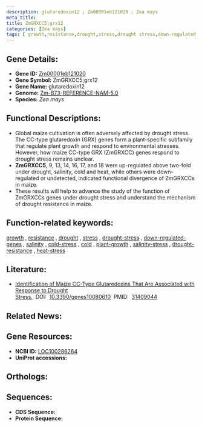 ```yaml
---
description: glutaredoxin12 ; Zm00001eb121020 ; Zea mays
meta_title:
title: ZmGRXCC5;grx12
categories: [Zea mays]
tags: [ growth,resistance,drought,stress,drought stress,down-regulated genes,salinity,cold stress,cold,plant growth,salinity stress,drought resistance,heat stress ]
---
```


## Gene Details:
- **Gene ID:**	[Zm00001eb121020](https://www.maizegdb.org/gene_center/gene/Zm00001eb121020)
- **Gene Symbol:** ZmGRXCC5;grx12
- **Gene Name:** glutaredoxin12
- **Genome:** [Zm-B73-REFERENCE-NAM-5.0](https://www.maizegdb.org/genome/assembly/Zm-B73-REFERENCE-NAM-5.0)
- **Species:** *Zea mays*

## Functional Descriptions:
   - Global maize cultivation is often adversely affected by drought stress. The CC-type glutaredoxin (GRX) genes form a plant-specific subfamily that regulate plant growth and respond to environmental stresses. However, how maize CC-type GRX (ZmGRXCC) genes respond to drought stress remains unclear.
   - **ZmGRXCC5**, 9, 13, 14, 16, 17, and 18 were up-regulated above two-fold under drought, salinity, cold and heat, while others were down-regulated or undetected, indicated functional divergence of ZmGRXCCs in maize.
   - These results will help to advance the study of the function of ZmGRXCCs genes under drought stress and understand the mechanism of drought resistance in maize.

## Function-related keywords:
[growth](/tags/growth/)&nbsp;,&nbsp;[resistance](/tags/resistance/)&nbsp;,&nbsp;[drought](/tags/drought/)&nbsp;,&nbsp;[stress](/tags/stress/)&nbsp;,&nbsp;[drought-stress](/tags/drought-stress/)&nbsp;,&nbsp;[down-regulated-genes](/tags/down-regulated-genes/)&nbsp;,&nbsp;[salinity](/tags/salinity/)&nbsp;,&nbsp;[cold-stress](/tags/cold-stress/)&nbsp;,&nbsp;[cold](/tags/cold/)&nbsp;,&nbsp;[plant-growth](/tags/plant-growth/)&nbsp;,&nbsp;[salinity-stress](/tags/salinity-stress/)&nbsp;,&nbsp;[drought-resistance](/tags/drought-resistance/)&nbsp;,&nbsp;[heat-stress](/tags/heat-stress/)

## Literature:
   - [Identification of Maize CC-Type Glutaredoxins That Are Associated with Response to Drought Stress.]( https://www.mdpi.com/2073-4425/10/8/610)&nbsp;&nbsp;DOI:&nbsp;&nbsp;[10.3390/genes10080610](https://www.mdpi.com/2073-4425/10/8/610)&nbsp;&nbsp;PMID:&nbsp;&nbsp;[31409044](https://pubmed.ncbi.nlm.nih.gov/31409044/)

## Related News:

## Gene Resources:
- **NCBI ID:**  [LOC100286264](https://www.ncbi.nlm.nih.gov/gene/?term=LOC100286264)
- **UniProt accessions:** [](https://www.uniprot.org/uniprotkb//entry)

## Orthologs:

## Sequences:
- **CDS Sequence:**
- **Protein Sequence:**
